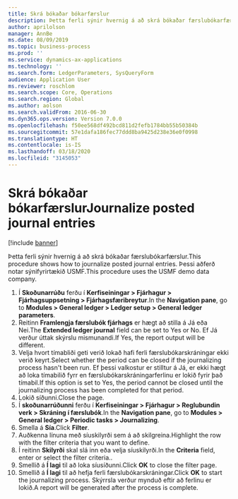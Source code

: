 ```yaml
---
title: Skrá bókaðar bókarfærslur
description: Þetta ferli sýnir hvernig á að skrá bókaðar færslubókarfærslur.
author: aprilolson
manager: AnnBe
ms.date: 08/09/2019
ms.topic: business-process
ms.prod: ''
ms.service: dynamics-ax-applications
ms.technology: ''
ms.search.form: LedgerParameters, SysQueryForm
audience: Application User
ms.reviewer: roschlom
ms.search.scope: Core, Operations
ms.search.region: Global
ms.author: aolson
ms.search.validFrom: 2016-06-30
ms.dyn365.ops.version: Version 7.0.0
ms.openlocfilehash: f50ee568df492bcd811d2fefb1784bb55b50384b
ms.sourcegitcommit: 57e1dafa186fec77ddd8ba9425d238e36e0f0998
ms.translationtype: HT
ms.contentlocale: is-IS
ms.lasthandoff: 03/18/2020
ms.locfileid: "3145053"
---
```

# <a name="journalize-posted-journal-entries"></a><span data-ttu-id="4fa13-103">Skrá bókaðar bókarfærslur</span><span class="sxs-lookup"><span data-stu-id="4fa13-103">Journalize posted journal entries</span></span>

[!include [banner](../../includes/banner.md)]

<span data-ttu-id="4fa13-104">Þetta ferli sýnir hvernig á að skrá bókaðar færslubókarfærslur.</span><span class="sxs-lookup"><span data-stu-id="4fa13-104">This procedure shows how to journalize posted journal entries.</span></span> <span data-ttu-id="4fa13-105">Þessi aðferð notar sýnifyrirtækið USMF.</span><span class="sxs-lookup"><span data-stu-id="4fa13-105">This procedure uses the USMF demo data company.</span></span>

1. <span data-ttu-id="4fa13-106">Í **Skoðunarrúðu** ferðu í **Kerfiseiningar > Fjárhagur > Fjárhagsuppsetning > Fjárhagsfæribreytur**.</span><span class="sxs-lookup"><span data-stu-id="4fa13-106">In the **Navigation pane**, go to **Modules > General ledger > Ledger setup > General ledger parameters**.</span></span>
2. <span data-ttu-id="4fa13-107">Reitinn **Framlengja færslubók fjárhags** er hægt að stilla á Já eða Nei.</span><span class="sxs-lookup"><span data-stu-id="4fa13-107">The **Extended ledger journal** field can be set to Yes or No.</span></span> <span data-ttu-id="4fa13-108">Ef Já verður úttak skýrslu mismunandi.</span><span class="sxs-lookup"><span data-stu-id="4fa13-108">If Yes, the report output will be different.</span></span>
3. <span data-ttu-id="4fa13-109">Velja hvort tímabliði geti verið lokað hafi ferli færslubókarskráningar ekki verið keyrt.</span><span class="sxs-lookup"><span data-stu-id="4fa13-109">Select whether the period can be closed if the journalizing process hasn't been run.</span></span> <span data-ttu-id="4fa13-110">Ef þessi valkostur er stilltur á Já, er ekki hægt að loka tímabilið fyrr en færslubókarskráningarferlinu er lokið fyrir það tímabil.</span><span class="sxs-lookup"><span data-stu-id="4fa13-110">If this option is set to Yes, the period cannot be closed until the journalizing process has been completed for that period.</span></span>  
4. <span data-ttu-id="4fa13-111">Lokið síðunni.</span><span class="sxs-lookup"><span data-stu-id="4fa13-111">Close the page.</span></span>
5. <span data-ttu-id="4fa13-112">Í **skoðunarrúðunni** ferðu í **Kerfiseiningar > Fjárhagur > Reglubundin verk > Skráning í færslubók**.</span><span class="sxs-lookup"><span data-stu-id="4fa13-112">In the **Navigation pane**, go to **Modules > General ledger > Periodic tasks > Journalizing**.</span></span>
6. <span data-ttu-id="4fa13-113">Smella á **Sía**.</span><span class="sxs-lookup"><span data-stu-id="4fa13-113">Click **Filter**.</span></span>
7. <span data-ttu-id="4fa13-114">Auðkenna línuna með síuskilyrði sem á að skilgreina.</span><span class="sxs-lookup"><span data-stu-id="4fa13-114">Highlight the row with the filter criteria that you want to define.</span></span>
8. <span data-ttu-id="4fa13-115">Í reitinn **Skilyrði** skal slá inn eða velja síuskilyrði.</span><span class="sxs-lookup"><span data-stu-id="4fa13-115">In the **Criteria** field, enter or select the filter criteria..</span></span>
9. <span data-ttu-id="4fa13-116">Smellið á **Í lagi** til að loka síusíðunni.</span><span class="sxs-lookup"><span data-stu-id="4fa13-116">Click **OK** to close the filter page.</span></span>
10. <span data-ttu-id="4fa13-117">Smellið á **Í lagi** til að hefja ferli færslubókarskráningar.</span><span class="sxs-lookup"><span data-stu-id="4fa13-117">Click **OK** to start the journalizing process.</span></span> <span data-ttu-id="4fa13-118">Skýrrsla verður mynduð eftir að ferlinu er lokið.</span><span class="sxs-lookup"><span data-stu-id="4fa13-118">A report will be generated after the process is complete.</span></span>  

